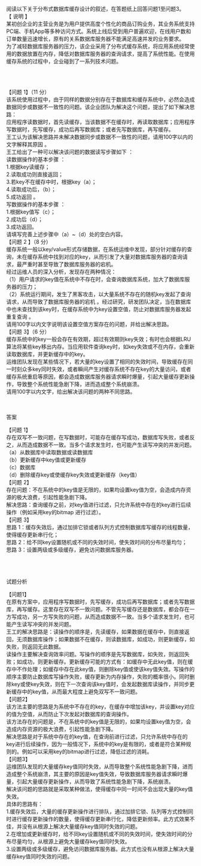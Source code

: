 <div class="detail lh2"><p>阅读以下关于分布式数据库缓存设计的叙述，在答题纸上回答问题1至问题3。<br/>【 说明 】<br/>某初创企业的主营业务是为用户提供高度个性化的商品订购业务，其业务系统支持PC端、手机App等多种访问方式。系统上线后受到用户普遍欢迎，在线用户数和订单数量迅速增长，原有的关系数据库服务器不能满足高速并发的业务要求。<br/>为了减轻数据库服务器的压力，该企业采用了分布式缓存系统，将应用系统经常使用的数据放置在内存，降低对数据库服务器的查询请求，提高了系统性能。在使用缓存系统的过程中，企业碰到了一系列技术问题。</p><br/><br/><p>【问题 1】（11 分）<br/>该系统使用过程中，由于同样的数据分别存在于数据库和缓存系统中，必然会造成数据同步或数据不一致性的问题。该企业团队为解决这个问题，提出了如下解决思路：<br/>应用程序读数据时，首先读缓存，当该数据不在缓存时，再读取数据库；应用程序写数据时，先写缓存，成功后再写数据库；或者先写数据库，再写缓存。<br/>王工认为该解决思路并未解决数据同步或数据不一致性的问题，请用100字以内的文字解释其原因 。<br/>王工给出了一种可以解决该问题的数据读写步骤如下 ：<br/>读数据操作的基本步骤 ：<br/>1.根据key读缓存；<br/>2.读取成功则直接返回；<br/>3.若key不在缓存中时，根据key（a）；<br/>4.读取成功后，（b）；<br/>5.成功返回 。<br/>写数据操作的基本步骤 ：<br/>1.根据key值写（c）；<br/>2.成功后（d）；<br/>3.成功返回。<br/>请填写完善上述步骤中（a）~（d）处的空白内容。<br/>【问题 2 】（8 分）<br/>缓存系统一般以key/value形式存储数据，在系统运维中发现，部分针对缓存的查询，未在缓存系统中找到对应的key，从而引发了大量对数据库服务器的查询请求，最严重时甚至导致了数据库服务器的宕机。<br/>经过运维人员的深入分析，发现存在两种情况：<br/>（1）用户请求的key值在系统中不存在时，会查询数据库系统，加大了数据库服务器的压力；<br/>（2）系统运行期间，发生了黑客攻击，以大量系统不存在的随机key发起了查询请求，从而导致了数据库服务器的宕机 。经过研究，研发团队决定，当在数据库中也未查找到该key时，在缓存系统中为key设置空值，防止对数据库服务器发起重复查询 。<br/>请用100字以内文字说明该设置空值方案存在的问题，并给出解决思路。<br/>【问题 3】（6 分）<br/>缓存系统中的key一般会存在有效期，超过有效期则key失效；有时也会根据LRU算法将某些key移出内存。当应用软件查询key时，如key失效或不在内存，会重新读取数据库，并更新缓存中的key。<br/>运维团队发现在某些情况下，若大量的key设置了相同的失效时间，导致缓存在同一时刻众多key同时失效，或者瞬间产生对缓存系统不存在key的大量访问，或者缓存系统重启等原因，都会造成数据库服务器请求瞬时爆量，引起大量缓存更新操作，导致整个系统性能急剧下降，进而造成整个系统崩溃。<br/>请用100字以内文字，给出解决该问题的两种不同思路。</p><br/><br/>答案<br/><p>【问题 1】<br/>存在双写不一致问题，在写数据时，可能存在缓存写成功，数据库写失败，或者反之，从而造成数据不一致。当多个请求发生时，也可能产生读写冲突的并发问题。<br/>（a）从数据库中读取数据或读数据库<br/>（b）更新缓存中key值或更新缓存<br/>（c）数据库<br/>（d）删除缓存key或使缓存key失效或更新缓存（key值）<br/>【问题 2】<br/>存在问题：不在系统中的key值是无限的，如果均设置key值为空，会造成内存资源的极大浪费，引起性能急剧下降。<br/>解决思路：查询缓存之前，对key值进行过滤，只允许系统中存在的key进行后续操作（例如采用key的bitmap 进行过滤）。<br/>【问题 3】<br/>思路 1：缓存失效后，通过加排它锁或者队列方式控制数据库写缓存的线程数量，使得缓存更新串行化；<br/>思路 2：给不同key设置随机或不同的失效时间，使失效时间的分布尽量均匀；<br/>思路 3：设置两级或多级缓存，避免访问数据库服务器。<br/><br/></p><br/><br/>试题分析<br/><p>【问题1】<br/>在原有方案中，应用程序写数据时，先写缓存，成功后再写数据库；或者先写数据库，再写缓存。这里存在双写不一致问题。不管先写缓存还是数据库，都会存在一方写成功，另一方写失败的问题，从而造成数据不一致。当多个请求发生时，也可能产生读写冲突的并发问题。<br/>王工的解决思路是：读操作的顺序是，先读缓存，如果数据在缓存中，则直接返回，无须数据库操作；如果数据不在缓存，则读数据库，如成功，则更新缓存，如失败，则返回无此数据。<br/>读操作主要解决查询效率问题。写操作的顺序是先写数据库，如失败，则返回失败；如成功，则更新缓存。更新缓存可能的方式有：如缓存中无此key值，则在缓存中不作处理；如缓存中存在此key值，则删除key值或使该key值失效。写操作的顺序主要防止数据库写操作失败，缓存更新为内存操作，失败的概率很小。同时删除key或使key失效，则在下一次查询该key值时，会发起数据库读操作，并同步更新缓存中的key值，从而最大程度上避免双写不一致问题。<br/>【问题2】<br/>该方法主要的思路是为系统中不存在的key，在缓存中增加该key，并设置key对应的值为空值，从而防止下次发起对数据库的查询操作。<br/>该方法存在的问题是，不在系统中的key值是无限的，如果均设置key值为空，会造成内存资源的极大浪费，引起性能急剧下降。<br/>解决思路是对于系统中存在的key值，在查询前进行过滤，只允许系统中存在的key进行后续操作，因为一般情况下，系统中的key是有限的，或者是符合某种规则的。例如可以采用key的bitmap进行过滤，降低过滤的消耗。<br/>【问题3】<br/>运维团队发现的大量缓存key值同时失效，从而导致整个系统性能急剧下降，进而造成整个系统崩溃，其主要的原因是key值失效，导致数据库服务器请求瞬时爆量，引起大量缓存更新操作，从而导致了系统性能急剧下降，系统崩溃。<br/>解决该问题的思路就是采取某种做法，使得缓存中同一时间不会出现大量的key值失效。<br/>具体的思路有：<br/>1.缓存失效后，大量的缓存更新操作进行排队，通过加排它锁、队列等方式控制同时进行缓存更新操作的数量，使得缓存更新串行化，降低更新频率。此方式效果不佳，并没有从根源上解决大量缓存key值同时失效的问题。<br/>2.在增加或更新缓存时，给不同key设置随机或不同的失效时间，使失效时间的分布尽量均匀，从根源上避免大量缓存key值同时失效。<br/>3.设置两级或多级缓存，避免访问数据库服务器。此方式也没有从根源上解决大量缓存key值同时失效的问题。 <br/></p><p></p></div>